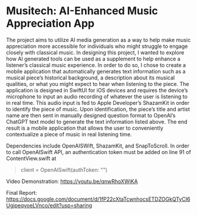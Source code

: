 # Musitech: AI-Enhanced Music Appreciation App

The project aims to utilize AI media generation as a way to help make music appreciation more accessible for individuals who might struggle to engage closely with classical music. In designing this project, I wanted to explore how AI generated tools can be used as a supplement to help enhance a listener’s classical music experience. In order to do so, I chose to create a mobile application that automatically generates text information such as a musical piece’s historical background, a description about its musical qualities, or what you might expect to hear when listening to the piece. The application is designed in SwiftUI for iOS devices and requires the device’s microphone to input an audio recording of whatever the user is listening to in real time. This audio input is fed to Apple Developer’s ShazamKit in order to identify the piece of music. Upon identification, the piece’s title and artist name are then sent in manually designed question format to OpenAI’s ChatGPT text model to generate the text information listed above. The end result is a mobile application that allows the user to conveniently contextualize a piece of music in real listening time.

Dependencies include OpenAISWift, ShazamKit, and SnapToScroll. In order to call OpenAISwift API, an authentication token must be added on line 91 of ContentView.swift at 
>  client = OpenAISwift(authToken: "<YOUR TOKEN HERE>")

Video Demonstration: https://youtu.be/qnwRhoXWjKA 

Final Report: https://docs.google.com/document/d/1fP22cXtaTcwnhocsETDZOGkQTyCI6UgjpeqyoeLVnco/edit?usp=sharing 